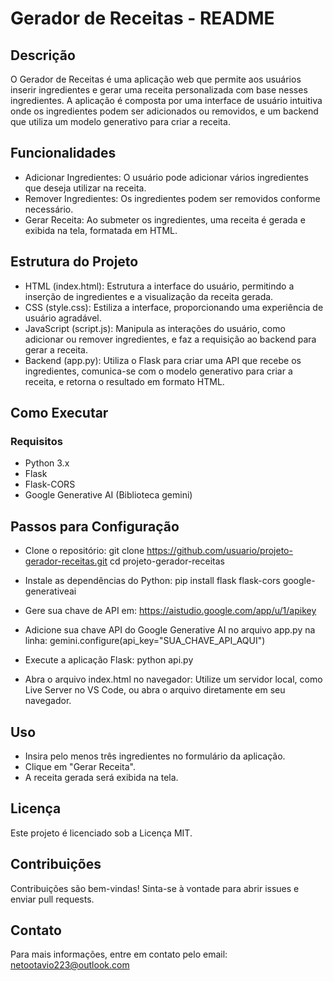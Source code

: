 # Gerador de Receitas - README
## Descrição
O Gerador de Receitas é uma aplicação web que permite aos usuários inserir ingredientes e gerar uma receita personalizada com base nesses ingredientes. A aplicação é composta por uma interface de usuário intuitiva onde os ingredientes podem ser adicionados ou removidos, e um backend que utiliza um modelo generativo para criar a receita.

## Funcionalidades
- Adicionar Ingredientes: O usuário pode adicionar vários ingredientes que deseja utilizar na receita.
- Remover Ingredientes: Os ingredientes podem ser removidos conforme necessário.
- Gerar Receita: Ao submeter os ingredientes, uma receita é gerada e exibida na tela, formatada em HTML.
## Estrutura do Projeto
- HTML (index.html): Estrutura a interface do usuário, permitindo a inserção de ingredientes e a visualização da receita gerada.
- CSS (style.css): Estiliza a interface, proporcionando uma experiência de usuário agradável.
- JavaScript (script.js): Manipula as interações do usuário, como adicionar ou remover ingredientes, e faz a requisição ao backend para gerar a receita.
- Backend (app.py): Utiliza o Flask para criar uma API que recebe os ingredientes, comunica-se com o modelo generativo para criar a receita, e retorna o resultado em formato HTML.
## Como Executar
### Requisitos
- Python 3.x
- Flask
- Flask-CORS
- Google Generative AI (Biblioteca gemini)
## Passos para Configuração
- Clone o repositório:
git clone https://github.com/usuario/projeto-gerador-receitas.git
cd projeto-gerador-receitas

- Instale as dependências do Python:
pip install flask flask-cors google-generativeai

- Gere sua chave de API em: https://aistudio.google.com/app/u/1/apikey
- Adicione sua chave API do Google Generative AI no arquivo app.py na linha:
gemini.configure(api_key="SUA_CHAVE_API_AQUI")

- Execute a aplicação Flask:
python api.py

- Abra o arquivo index.html no navegador:
Utilize um servidor local, como Live Server no VS Code, ou abra o arquivo diretamente em seu navegador.

## Uso
- Insira pelo menos três ingredientes no formulário da aplicação.
- Clique em "Gerar Receita".
- A receita gerada será exibida na tela.
## Licença
Este projeto é licenciado sob a Licença MIT.

## Contribuições
Contribuições são bem-vindas! Sinta-se à vontade para abrir issues e enviar pull requests.

## Contato
Para mais informações, entre em contato pelo email: netootavio223@outlook.com

